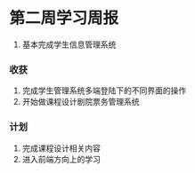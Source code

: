 <h1>第二周学习周报</h1>
<ol>
<li>基本完成学生信息管理系统</li>
</ol>
<p><h3>收获</h3></p>
<ol>
<li>完成学生管理系统多端登陆下的不同界面的操作</li>
<li>开始做课程设计剧院票务管理系统</li>
</ol>
<p><h3>计划</h3></p>
<ol>
<li>完成课程设计相关内容</li>
<li>进入前端方向上的学习</li>
</ol>
